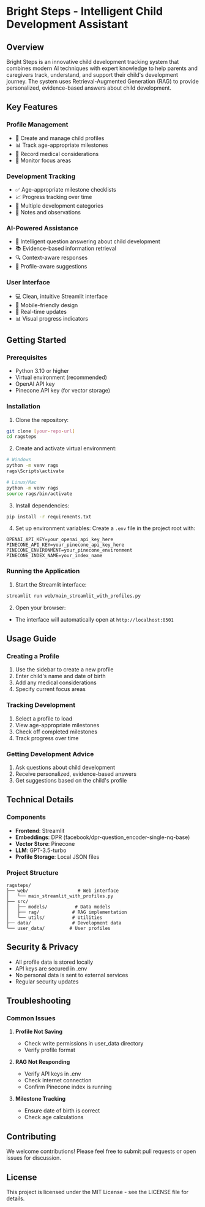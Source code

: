 # Bright Steps - Intelligent Child Development Assistant

## Overview
Bright Steps is an innovative child development tracking system that combines modern AI techniques with expert knowledge to help parents and caregivers track, understand, and support their child's development journey. The system uses Retrieval-Augmented Generation (RAG) to provide personalized, evidence-based answers about child development.

## Key Features

### Profile Management
- 👶 Create and manage child profiles
- 📊 Track age-appropriate milestones
- 🏥 Record medical considerations
- 🎯 Monitor focus areas

### Development Tracking
- ✅ Age-appropriate milestone checklists
- 📈 Progress tracking over time
- 🎨 Multiple development categories
- 📝 Notes and observations

### AI-Powered Assistance
- 🧠 Intelligent question answering about child development
- 📚 Evidence-based information retrieval
- 🔍 Context-aware responses
- 👤 Profile-aware suggestions

### User Interface
- 💻 Clean, intuitive Streamlit interface
- 📱 Mobile-friendly design
- 🔄 Real-time updates
- 📊 Visual progress indicators

## Getting Started

### Prerequisites
- Python 3.10 or higher
- Virtual environment (recommended)
- OpenAI API key
- Pinecone API key (for vector storage)

### Installation

1. Clone the repository:
```bash
git clone [your-repo-url]
cd ragsteps
```

2. Create and activate virtual environment:
```bash
# Windows
python -m venv rags
rags\Scripts\activate

# Linux/Mac
python -m venv rags
source rags/bin/activate
```

3. Install dependencies:
```bash
pip install -r requirements.txt
```

4. Set up environment variables:
Create a `.env` file in the project root with:
```env
OPENAI_API_KEY=your_openai_api_key_here
PINECONE_API_KEY=your_pinecone_api_key_here
PINECONE_ENVIRONMENT=your_pinecone_environment
PINECONE_INDEX_NAME=your_index_name
```

### Running the Application

1. Start the Streamlit interface:
```bash
streamlit run web/main_streamlit_with_profiles.py
```

2. Open your browser:
- The interface will automatically open at `http://localhost:8501`

## Usage Guide

### Creating a Profile
1. Use the sidebar to create a new profile
2. Enter child's name and date of birth
3. Add any medical considerations
4. Specify current focus areas

### Tracking Development
1. Select a profile to load
2. View age-appropriate milestones
3. Check off completed milestones
4. Track progress over time

### Getting Development Advice
1. Ask questions about child development
2. Receive personalized, evidence-based answers
3. Get suggestions based on the child's profile

## Technical Details

### Components
- **Frontend**: Streamlit
- **Embeddings**: DPR (facebook/dpr-question_encoder-single-nq-base)
- **Vector Store**: Pinecone
- **LLM**: GPT-3.5-turbo
- **Profile Storage**: Local JSON files

### Project Structure
```
ragsteps/
├── web/                  # Web interface
│   └── main_streamlit_with_profiles.py
├── src/
│   ├── models/          # Data models
│   ├── rag/            # RAG implementation
│   └── utils/          # Utilities
├── data/               # Development data
└── user_data/         # User profiles
```

## Security & Privacy
- All profile data is stored locally
- API keys are secured in .env
- No personal data is sent to external services
- Regular security updates

## Troubleshooting

### Common Issues
1. **Profile Not Saving**
   - Check write permissions in user_data directory
   - Verify profile format

2. **RAG Not Responding**
   - Verify API keys in .env
   - Check internet connection
   - Confirm Pinecone index is running

3. **Milestone Tracking**
   - Ensure date of birth is correct
   - Check age calculations

## Contributing
We welcome contributions! Please feel free to submit pull requests or open issues for discussion.

## License
This project is licensed under the MIT License - see the LICENSE file for details.